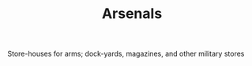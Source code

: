 ---
title: Arsenals
letter: A
permalink: "/definitions/arsenals.html"
body: Store-houses for arms; dock-yards, magazines, and other military stores
published_at: '2018-07-07'
layout: post
---